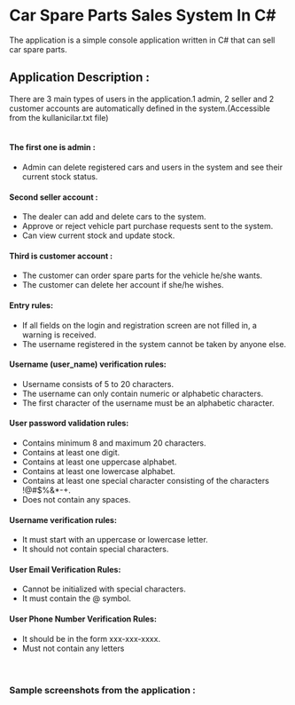 # Car Spare Parts Sales System In C#

The application is a simple console application written in C# that can sell car spare parts.

## Application Description : 
There are 3 main types of users in the application.1 admin, 2 seller and 2 customer accounts are automatically defined in the system.(Accessible from the kullanicilar.txt file)<br><br>
#### The first one is admin : <br>
- Admin can delete registered cars and users in the system and see their current stock status.<br>

#### Second seller account : <br>
- The dealer can add and delete cars to the system.
- Approve or reject vehicle part purchase requests sent to the system.
- Can view current stock and update stock. <br>

#### Third is customer account : <br>
- The customer can order spare parts for the vehicle he/she wants.
- The customer can delete her account if she/he wishes.

#### Entry rules:
- If all fields on the login and registration screen are not filled in, a warning is received.
- The username registered in the system cannot be taken by anyone else.<br>
#### Username (user_name) verification rules:
- Username consists of 5 to 20 characters.
- The username can only contain numeric or alphabetic characters.
- The first character of the username must be an alphabetic character.<br>
#### User password validation rules:
- Contains minimum 8 and maximum 20 characters.
- Contains at least one digit.
- Contains at least one uppercase alphabet.
- Contains at least one lowercase alphabet.
- Contains at least one special character consisting of the characters !@#$%&*-+.
- Does not contain any spaces. <br>
#### Username verification rules:
- It must start with an uppercase or lowercase letter.
- It should not contain special characters.
#### User Email Verification Rules:
- Cannot be initialized with special characters.
- It must contain the @ symbol.<br>
#### User Phone Number Verification Rules:
- It should be in the form xxx-xxx-xxxx.
- Must not contain any letters
<br><br><br>
### Sample screenshots from the application : <br><br>
